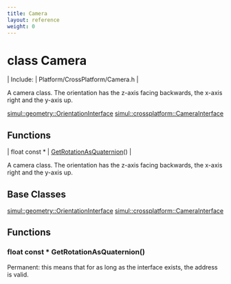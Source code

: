```yaml
---
title: Camera
layout: reference
weight: 0
---
```

class Camera
===

| Include: | Platform/CrossPlatform/Camera.h |

A camera class. The orientation has the z-axis facing backwards, the x-axis right and the y-axis up.
  

[simul::geometry::OrientationInterface](../geometry/OrientationInterface)
[simul::crossplatform::CameraInterface](CameraInterface)

Functions
---

| float  const * | [GetRotationAsQuaternion](#GetRotationAsQuaternion)() |

A camera class. The orientation has the z-axis facing backwards, the x-axis right and the y-axis up.
  


Base Classes
---
[simul::geometry::OrientationInterface](../geometry/OrientationInterface)
[simul::crossplatform::CameraInterface](CameraInterface)

Functions
---

### <a name="GetRotationAsQuaternion"/>float  const * GetRotationAsQuaternion()
Permanent: this means that for as long as the interface exists, the address is valid.
